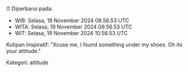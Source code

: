 ⏰ Diperbarui pada:
- WIB: Selasa, 19 November 2024 08.56.53 UTC
- WITA: Selasa, 19 November 2024 09.56.53 UTC
- WIT: Selasa, 19 November 2024 10.56.53 UTC

Kutipan Inspiratif:
"Xcuse me, I found something under my shoes. Oh its your attitude."


Kategori: attitude

